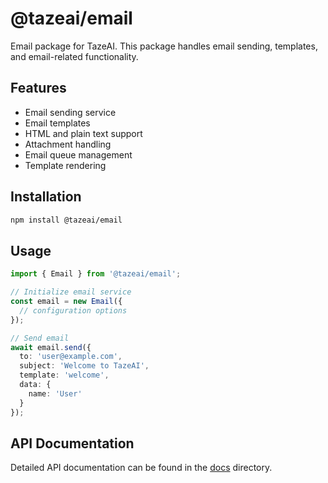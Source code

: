 # @tazeai/email

Email package for TazeAI. This package handles email sending, templates, and email-related functionality.

## Features

- Email sending service
- Email templates
- HTML and plain text support
- Attachment handling
- Email queue management
- Template rendering

## Installation

```bash
npm install @tazeai/email
```

## Usage

```typescript
import { Email } from '@tazeai/email';

// Initialize email service
const email = new Email({
  // configuration options
});

// Send email
await email.send({
  to: 'user@example.com',
  subject: 'Welcome to TazeAI',
  template: 'welcome',
  data: {
    name: 'User'
  }
});
```

## API Documentation

Detailed API documentation can be found in the [docs](./docs) directory. 